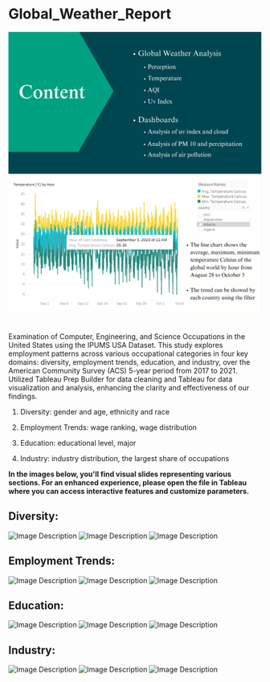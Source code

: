 # Global_Weather_Report

<p align="center">
  <img src="presentation_content.jpg" width="1000"/>
  <br>
  <img src="page1.jpg" width="1000"/>
</p>

\
Examination of Computer, Engineering, and Science Occupations in the United States using the IPUMS USA Dataset. This study explores employment patterns across various occupational categories in four key domains: diversity, employment trends, education, and industry, over the American Community Survey (ACS) 5-year period from 2017 to 2021. Utilized Tableau Prep Builder for data cleaning and Tableau for data visualization and analysis, enhancing the clarity and effectiveness of our findings.

1. Diversity: gender and age, ethnicity and race

2. Employment Trends: wage ranking, wage distribution

3. Education: educational level, major

4. Industry: industry distribution, the largest share of occupations 

**In the images below, you'll find visual slides representing various sections. For an enhanced experience, please open the file in Tableau where you can access interactive features and customize parameters.**

## Diversity: 

<img src="Presentation/image2.png" alt="Image Description">
<img src="Presentation/image3.png" alt="Image Description">
<img src="Presentation/image4.png" alt="Image Description">

## Employment Trends:

<img src="Presentation/image5.png" alt="Image Description">
<img src="Presentation/image6.png" alt="Image Description">
<img src="Presentation/image7.png" alt="Image Description">

## Education: 

<img src="Presentation/image8.png" alt="Image Description">
<img src="Presentation/image9.png" alt="Image Description">
<img src="Presentation/image10.png" alt="Image Description">

## Industry:

<img src="Presentation/image11.png" alt="Image Description">
<img src="Presentation/image12.png" alt="Image Description">
<img src="Presentation/image13.png" alt="Image Description">


